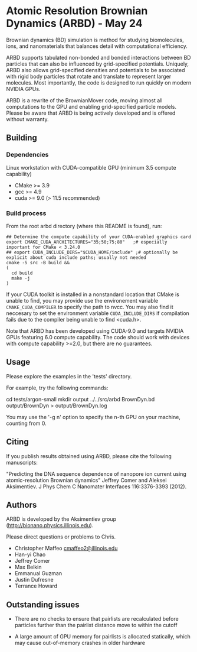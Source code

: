# Atomic Resolution Brownian Dynamics (ARBD) - May 24

Brownian dynamics (BD) simulation is method for studying biomolecules,
ions, and nanomaterials that balances detail with computational
efficiency.

ARBD supports tabulated non-bonded and bonded interactions between BD
particles that can also be influenced by grid-specified
potentials. Uniquely, ARBD also allows grid-specified densities and
potentials to be associated with rigid body particles that rotate and
translate to represent larger molecules. Most importantly, the code is
designed to run quickly on modern NVIDIA GPUs.

ARBD is a rewrite of the BrownianMover code, moving almost all
computations to the GPU and enabling grid-specified particle
models. Please be aware that ARBD is being actively developed and is
offered without warranty.


## Building

### Dependencies

Linux workstation with CUDA-compatible GPU (minimum 3.5 compute capability)
  - CMake >= 3.9
  - gcc >= 4.9
  - cuda >= 9.0  (> 11.5 recommended)

### Build process

From the root arbd directory (where this README is found), run:
```
## Determine the compute capability of your CUDA-enabled graphics card
export CMAKE_CUDA_ARCHITECTURES="35;50;75;80"   ;# especially important for CMake < 3.24.0
## export CUDA_INCLUDE_DIRS="$CUDA_HOME/include" ;# optionally be explicit about cuda include paths; usually not needed
cmake -S src -B build &&
(
  cd build
  make -j
)
```

If your CUDA toolkit is installed in a nonstandard location that CMake
is unable to find, you may provide use the environement variable
`CMAKE_CUDA_COMPILER` to specify the path to nvcc. You may also find
it neccesary to set the environment variable `CUDA_INCLUDE_DIRS` if
compilation fails due to the compiler being unable to find <cuda.h>.

Note that ARBD has been developed using CUDA-9.0 and targets NVIDIA
GPUs featuring 6.0 compute capability. The code should work with
devices with compute capability >=2.0, but there are no guarantees.

## Usage

Please explore the examples in the 'tests' directory.

For example, try the following commands:

cd tests/argon-small
mkdir output
../../src/arbd BrownDyn.bd output/BrownDyn > output/BrownDyn.log

You may use the '-g n' option to specify the n-th GPU on your machine,
counting from 0.

## Citing

If you publish results obtained using ARBD, please cite the
following manuscripts:

"Predicting the DNA sequence dependence of nanopore ion current using atomic-resolution Brownian dynamics"
Jeffrey Comer and Aleksei Aksimentiev.
J Phys Chem C Nanomater Interfaces 116:3376-3393 (2012).

## Authors

ARBD is developed by the Aksimentiev group
(http://bionano.physics.illinois.edu).

Please direct questions or problems to Chris.

- Christopher Maffeo <cmaffeo2@illinois.edu>
- Han-yi Chao
- Jeffrey Comer
- Max Belkin
- Emmanual Guzman
- Justin Dufresne
- Terrance Howard

## Outstanding issues

* There are no checks to ensure that pairlists are recalculated before
  particles further than the pairlist distance move to within the
  cutoff

* A large amount of GPU memory for pairlists is allocated statically,
  which may cause out-of-memory crashes in older hardware
